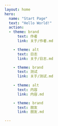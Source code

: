 ```yaml
---
layout: home
hero:
  name: "Start Page"
  text: "Hello World!"
  action:
  - theme: brand
      text: 作者
      link: 关于/作者.md

    - theme: alt
      text: 日志
      link: 关于/日志.md

    - theme: brand
      text: 测试
      link: 关于/测试.md
    
    - theme: alt
      text: 内容
      link: 内容.md

    - theme: brand
      text: 朋友
      link: 朋友.md

---
```


<script setup>
import { defineClientComponent } from 'vitepress'

const Effect = defineClientComponent(() => {
  return import('./components/Effect.vue')
})
</script>

<ClientOnly>
  <Effect/>
</ClientOnly>
